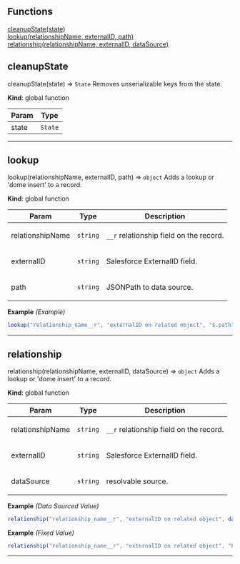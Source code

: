 ## Functions

<dl>
<dt>
    <a href="#cleanupState">cleanupState(state)</a></dt>
<dt>
    <a href="#lookup">lookup(relationshipName, externalID, path)</a></dt>
<dt>
    <a href="#relationship">relationship(relationshipName, externalID, dataSource)</a></dt>
</dl>

## cleanupState

cleanupState(state) ⇒ <code>State</code>
Removes unserializable keys from the state.

**Kind**: global function  
<table>
  <thead>
    <tr>
      <th>Param</th><th>Type</th>
    </tr>
  </thead>
  <tbody>
<tr>
    <td>state</td><td><code>State</code></td>
    </tr>  </tbody>
</table>


* * *

## lookup

lookup(relationshipName, externalID, path) ⇒ <code>object</code>
Adds a lookup or 'dome insert' to a record.

**Kind**: global function  
<table>
  <thead>
    <tr>
      <th>Param</th><th>Type</th><th>Description</th>
    </tr>
  </thead>
  <tbody>
<tr>
    <td>relationshipName</td><td><code>string</code></td><td><p><code>__r</code> relationship field on the record.</p>
</td>
    </tr><tr>
    <td>externalID</td><td><code>string</code></td><td><p>Salesforce ExternalID field.</p>
</td>
    </tr><tr>
    <td>path</td><td><code>string</code></td><td><p>JSONPath to data source.</p>
</td>
    </tr>  </tbody>
</table>

**Example** *(Example)*  
```js
lookup("relationship_name__r", "externalID on related object", "$.path")
```

* * *

## relationship

relationship(relationshipName, externalID, dataSource) ⇒ <code>object</code>
Adds a lookup or 'dome insert' to a record.

**Kind**: global function  
<table>
  <thead>
    <tr>
      <th>Param</th><th>Type</th><th>Description</th>
    </tr>
  </thead>
  <tbody>
<tr>
    <td>relationshipName</td><td><code>string</code></td><td><p><code>__r</code> relationship field on the record.</p>
</td>
    </tr><tr>
    <td>externalID</td><td><code>string</code></td><td><p>Salesforce ExternalID field.</p>
</td>
    </tr><tr>
    <td>dataSource</td><td><code>string</code></td><td><p>resolvable source.</p>
</td>
    </tr>  </tbody>
</table>

**Example** *(Data Sourced Value)*  
```js
relationship("relationship_name__r", "externalID on related object", dataSource("path"))
```
**Example** *(Fixed Value)*  
```js
relationship("relationship_name__r", "externalID on related object", "hello world")
```

* * *

